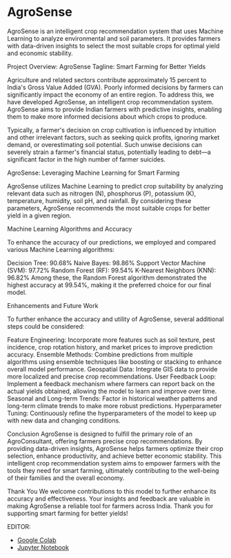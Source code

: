 # AgroSense
AgroSense is an intelligent crop recommendation system that uses Machine Learning to analyze environmental and soil parameters. It provides farmers with data-driven insights to select the most suitable crops for optimal yield and economic stability.

Project Overview: AgroSense
Tagline: Smart Farming for Better Yields

Agriculture and related sectors contribute approximately 15 percent to India's Gross Value Added (GVA). Poorly informed decisions by farmers can significantly impact the economy of an entire region. To address this, we have developed AgroSense, an intelligent crop recommendation system. AgroSense aims to provide Indian farmers with predictive insights, enabling them to make more informed decisions about which crops to produce.

Typically, a farmer's decision on crop cultivation is influenced by intuition and other irrelevant factors, such as seeking quick profits, ignoring market demand, or overestimating soil potential. Such unwise decisions can severely strain a farmer's financial status, potentially leading to debt—a significant factor in the high number of farmer suicides.

AgroSense: Leveraging Machine Learning for Smart Farming

AgroSense utilizes Machine Learning to predict crop suitability by analyzing relevant data such as nitrogen (N), phosphorus (P), potassium (K), temperature, humidity, soil pH, and rainfall. By considering these parameters, AgroSense recommends the most suitable crops for better yield in a given region.

Machine Learning Algorithms and Accuracy

To enhance the accuracy of our predictions, we employed and compared various Machine Learning algorithms:

Decision Tree: 90.68%
Naive Bayes: 98.86%
Support Vector Machine (SVM): 97.72%
Random Forest (RF): 99.54%
K-Nearest Neighbors (KNN): 96.82%
Among these, the Random Forest algorithm demonstrated the highest accuracy at 99.54%, making it the preferred choice for our final model.

Enhancements and Future Work

To further enhance the accuracy and utility of AgroSense, several additional steps could be considered:

Feature Engineering: Incorporate more features such as soil texture, pest incidence, crop rotation history, and market prices to improve prediction accuracy.
Ensemble Methods: Combine predictions from multiple algorithms using ensemble techniques like boosting or stacking to enhance overall model performance.
Geospatial Data: Integrate GIS data to provide more localized and precise crop recommendations.
User Feedback Loop: Implement a feedback mechanism where farmers can report back on the actual yields obtained, allowing the model to learn and improve over time.
Seasonal and Long-term Trends: Factor in historical weather patterns and long-term climate trends to make more robust predictions.
Hyperparameter Tuning: Continuously refine the hyperparameters of the model to keep up with new data and changing conditions.

Conclusion
AgroSense is designed to fulfill the primary role of an AgroConsultant, offering farmers precise crop recommendations. By providing data-driven insights, AgroSense helps farmers optimize their crop selection, enhance productivity, and achieve better economic stability. This intelligent crop recommendation system aims to empower farmers with the tools they need for smart farming, ultimately contributing to the well-being of their families and the overall economy.

Thank You
We welcome contributions to this model to further enhance its accuracy and effectiveness. Your insights and feedback are valuable in making AgroSense a reliable tool for farmers across India. Thank you for supporting smart farming for better yields!


EDITOR:
 - [Google Colab](https://colab.research.google.com/)
 - [Jupyter Notebook](https://jupyter.org/)

